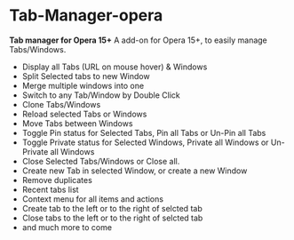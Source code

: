 Tab-Manager-opera
=================

<B>Tab manager for Opera 15+</B>
A add-on for Opera 15+, to easily manage Tabs/Windows.
<ul>
	<li>Display all Tabs (URL on mouse hover) & Windows</li>
	<li>Split Selected tabs to new Window</li>
	<li>Merge multiple windows into one</li>
	<li>Switch to any Tab/Window by Double Click</li>
	<li>Clone Tabs/Windows</li>
	<li>Reload selected Tabs or Windows</li>
	<li>Move Tabs between Windows</li>
	<li>Toggle Pin status for Selected Tabs, Pin all Tabs or Un-Pin all Tabs</li>
	<li>Toggle Private status for Selected Windows, Private all Windows or Un-Private all Windows</li>
	<li>Close Selected Tabs/Windows or Close all.</li>
	<li>Create new Tab in selected Window, or create a new Window</li>
	<li>Remove duplicates</li>
	<li>Recent tabs list</li>
	<li>Context menu for all items and actions</li>
	<li>Create tab to the left or to the right of selcted tab</li>
	<li>Close tabs to the left or to the right of selcted tab</li>
	<li>and much more to come</li>
</ul>